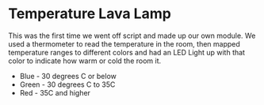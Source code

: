 # Temperature Lava Lamp

This was the first time we went off script and made up our own module. We used a thermometer to read the temperature in the room, then mapped temperature ranges to different colors and had an LED Light up with that color to indicate how warm or cold the room it.

* Blue - 30 degrees C or below
* Green - 30 degrees C to 35C
* Red - 35C and higher